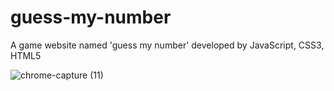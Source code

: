 # guess-my-number
A game website named 'guess my number' developed by JavaScript, CSS3, HTML5

![chrome-capture (11)](https://user-images.githubusercontent.com/60549871/100890041-de24f680-34c8-11eb-988d-0ed0ab477b10.gif)
